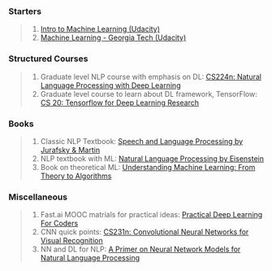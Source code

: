 ### Starters
> 1. [Intro to Machine Learning (Udacity)](https://www.udacity.com/course/intro-to-machine-learning--ud120)
> 2. [Machine Learning - Georgia Tech (Udacity)](https://www.udacity.com/course/machine-learning--ud262)


### Structured Courses
> 1. Graduate level NLP course with emphasis on DL: [CS224n: Natural Language Processing with Deep Learning](http://web.stanford.edu/class/cs224n/syllabus.html)
> 2. Graduate level course to learn about DL framework, TensorFlow: [CS 20: Tensorflow for Deep Learning Research](http://web.stanford.edu/class/cs20si/syllabus.html)


### Books
> 1. Classic NLP Textbook: [Speech and Language Processing by Jurafsky & Martin](https://web.stanford.edu/~jurafsky/slp3/)
> 2. NLP textbook with ML: [Natural Language Processing by Eisenstein](https://github.com/jacobeisenstein/gt-nlp-class/blob/master/notes/eisenstein-nlp-notes.pdf)
> 3. Book on theoretical ML: [Understanding Machine Learning: From Theory to Algorithms](https://www.cs.huji.ac.il/~shais/UnderstandingMachineLearning/understanding-machine-learning-theory-algorithms.pdf)

### Miscellaneous
> 1. Fast.ai MOOC matrials for practical ideas: [Practical Deep Learning For Coders](http://course.fast.ai/)
> 2. CNN quick points: [CS231n: Convolutional Neural Networks for Visual Recognition](http://cs231n.github.io/convolutional-networks/)
> 3. NN and DL for NLP: [A Primer on Neural Network Models for Natural Language Processing](http://u.cs.biu.ac.il/~yogo/nnlp.pdf)


